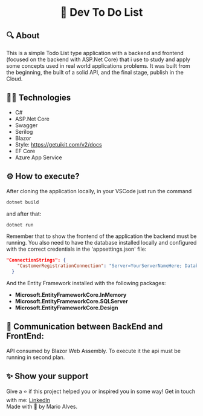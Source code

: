 <p align="center">

</p>
<h1 align="center"> 📝 Dev To Do List </h1>

## 🔍 About
This is a simple Todo List type application with a backend and frontend (focused on the backend with ASP.Net Core) that i use to study and apply some concepts used in real world applications problems. It was built from the beginning, the built of a solid API, and the final stage, publish in the Cloud.

## 🧑‍💻 Technologies
* C# 
* ASP.Net Core
* Swagger
* Serilog
* Blazor
* Style: https://getuikit.com/v2/docs
* EF Core
* Azure App Service

## ⚙️ How to execute?
After cloning the application locally, in your VSCode just run the command
```bash
dotnet build
```
and after that:
```bash
dotnet run
```
Remember that to show the frontend of the application the backend must be running. 
You also need to have the database installed locally and configured with the correct credentials in the 'appsettings.json' file:

```json
"ConnectionStrings": {
    "CustomerRegistrationConnection": "Server=YourServerNameHere; Database=CustomerRegistrationDb; Integrated Security=True; trustServerCertificate=true;"
  }
```

And the Entity Framework installed with the following packages:
- **Microsoft.EntityFrameworkCore.InMemory**
- **Microsoft.EntityFrameworkCore.SQLServer**
- **Microsoft.EntityFrameworkCore.Design**

## 🤝 Communication between BackEnd and FrontEnd:
API consumed by Blazor Web Assembly.
To execute it the api must be running in second plan.

## ✨ Show your support
Give a ⭐️ if this project helped you or inspired you in some way!
Get in touch with me: <a href="https://www.linkedin.com/in/marioalvesneto/">LinkedIn</a><br>
Made with 💜 by Mario Alves.
